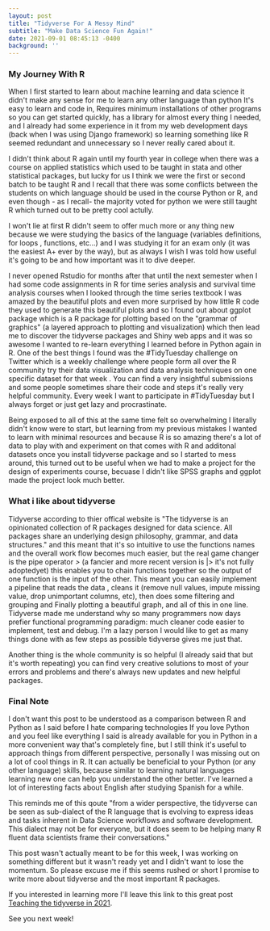 ```yaml
---
layout: post
title: "Tidyverse For A Messy Mind"
subtitle: "Make Data Science Fun Again!"
date: 2021-09-01 08:45:13 -0400
background: ''
---
```


### My Journey With R
When I first started to learn about machine learning and data science it didn't make any sense for me to learn any other language than python 
It's easy to learn and code in,
Requires minimum installations of other programs so you can get started quickly, has a library for almost every thing I needed,  and I already had some experience in it from my web development days (back when I was using Django framework) so learning something like R seemed redundant and  unnecessary so I never really cared about it.

I  didn't think about R again until my fourth year in college when there was a course on applied statistics which used to be taught in stata and other statistical packages, but lucky for us I think we were the first or second batch to be taught R and I recall that there was some conflicts between the students on which language should be used in the course Python or R, and even though - as I recall- the majority voted for python we were still taught R which turned out to be pretty cool actully.

I  won't lie at first R didn't seem to offer much more or any thing new because we were studying the basics of the language (variables definitions,  for loops , functions, etc...) and  I was studying it for an exam only (it was the easiest A+ ever by the way), but as always I wish I was told how useful it's going to be and how important was it to dive deeper. 

I never opened Rstudio for months after that until the next semester when I had some code assignments in R for time series analysis and survival time analysis courses when I looked through the time series textbook  I was amazed by the beautiful plots and even more surprised by how little R code they used to generate this beautiful plots and so I found out about ggplot package which is a R package for plotting based on the "grammar of graphics" (a layered approach to plotting and visualization) which then lead me to discover the tidyverse packages and Shiny web apps and it was so awesome I wanted to re-learn everything I learned before in Python again in R.
One of the best things I found was the #TidyTuesday challenge on Twitter which is a weekly challenge where people form all over the R community try their data visualization and data analysis techniques on one specific dataset for that week .
You can find a very insightful submissions and some people sometimes share their code and steps it's really very helpful community. Every week I want to participate in #TidyTuesday but I always forget or just get lazy and procrastinate. 

Being exposed to all of this at the same time felt so overwhelming I literally didn't know were to start, but learning from my previous mistakes I wanted to learn with minimal resources and because R is so amazing there's a lot of data to play with and experiment on that comes with R and additonal datasets once you install tidyverse package and so I started to mess around, this turned out to be useful when we had to make a project for the design of experiments course, becuase I didn't like SPSS graphs and ggplot made the project look much better. 

### What i like about tidyverse 
Tidyverse according to thier offical website is "The tidyverse is an opinionated collection of R packages designed for data science. All packages share an underlying design philosophy, grammar, and data structures." and this meant that it's so intuitive to use the functions names and the overall work flow becomes much easier, but the real game changer is the pipe operator *>* (a fancier and more recent version is |> it's not fully adoptedyet) this enables you to chain functions together so the output of one function is the input of the other. This meant you can easily implement a pipeline that reads the data , cleans it (remove null values, impute missing value, drop unimportant columns, etc), then does some filtering and grouping and Finally plotting a beautiful graph, and all of this in one line. Tidyverse made me understand why so many programmers now days prefier functional programming paradigm: much cleaner code easier to implement, test and debug. I'm a lazy person I would like to get as many things done with as few steps as possible tidyverse gives me just that.

Another thing is the whole  community is so helpful (I already said that but it's worth repeating) you can find very creative solutions to most of your errors and problems and there's always new updates and new helpful packages. 


### Final Note
I don't want this post to be understood as a comparison between R and Python as I said before I hate comparing technologies 
If you love Python and you feel like everything I said is already available for you in Python in a more convenient way that's completely fine, but I still think it's useful to approach things from different perspective, personally I was missing out on a lot of cool things in R. It can actually be beneficial to your Python (or any other language) skills, because similar to learning natural languages learning new one can help you understand the other better. I've learned a lot of interesting facts about English after studying Spanish for a while.

 This reminds me of this qoute "from a wider perspective, the tidyverse can be seen as sub-dialect of the R language that is evolving to express ideas and tasks inherent in Data Science workflows and software development. This dialect may not be for everyone, but it does seem to be helping many R fluent data scientists frame their conversations."

This  post wasn't actually meant to be for this week, I was working on something different but it wasn't ready yet and I didn't want to lose the momentum. So please excuse me if this seems rushed or short I promise to write more about tidyverse and the most important R packages.

If you interested in learning more I'll leave this link to this great post [Teaching the tidyverse in 2021](https://www.tidyverse.org/blog/2021/08/teach-tidyverse-2021/). 

See you next week!